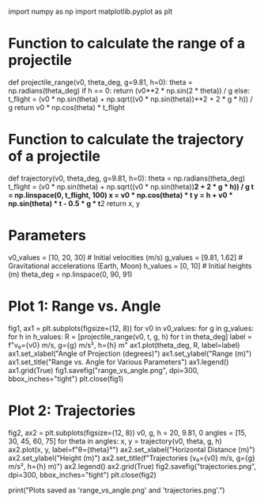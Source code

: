 import numpy as np
import matplotlib.pyplot as plt

# Function to calculate the range of a projectile
def projectile_range(v0, theta_deg, g=9.81, h=0):
    theta = np.radians(theta_deg)
    if h == 0:
        return (v0**2 * np.sin(2 * theta)) / g
    else:
        t_flight = (v0 * np.sin(theta) + np.sqrt((v0 * np.sin(theta))**2 + 2 * g * h)) / g
        return v0 * np.cos(theta) * t_flight

# Function to calculate the trajectory of a projectile
def trajectory(v0, theta_deg, g=9.81, h=0):
    theta = np.radians(theta_deg)
    t_flight = (v0 * np.sin(theta) + np.sqrt((v0 * np.sin(theta))**2 + 2 * g * h)) / g
    t = np.linspace(0, t_flight, 100)
    x = v0 * np.cos(theta) * t
    y = h + v0 * np.sin(theta) * t - 0.5 * g * t**2
    return x, y

# Parameters
v0_values = [10, 20, 30]  # Initial velocities (m/s)
g_values = [9.81, 1.62]   # Gravitational accelerations (Earth, Moon)
h_values = [0, 10]        # Initial heights (m)
theta_deg = np.linspace(0, 90, 91)

# Plot 1: Range vs. Angle
fig1, ax1 = plt.subplots(figsize=(12, 8))
for v0 in v0_values:
    for g in g_values:
        for h in h_values:
            R = [projectile_range(v0, t, g, h) for t in theta_deg]
            label = f"v₀={v0} m/s, g={g} m/s², h={h} m"
            ax1.plot(theta_deg, R, label=label)
ax1.set_xlabel("Angle of Projection (degrees)")
ax1.set_ylabel("Range (m)")
ax1.set_title("Range vs. Angle for Various Parameters")
ax1.legend()
ax1.grid(True)
fig1.savefig("range_vs_angle.png", dpi=300, bbox_inches="tight")
plt.close(fig1)

# Plot 2: Trajectories
fig2, ax2 = plt.subplots(figsize=(12, 8))
v0, g, h = 20, 9.81, 0
angles = [15, 30, 45, 60, 75]
for theta in angles:
    x, y = trajectory(v0, theta, g, h)
    ax2.plot(x, y, label=f"θ={theta}°")
ax2.set_xlabel("Horizontal Distance (m)")
ax2.set_ylabel("Height (m)")
ax2.set_title(f"Trajectories (v₀={v0} m/s, g={g} m/s², h={h} m)")
ax2.legend()
ax2.grid(True)
fig2.savefig("trajectories.png", dpi=300, bbox_inches="tight")
plt.close(fig2)

print("Plots saved as 'range_vs_angle.png' and 'trajectories.png'.")













